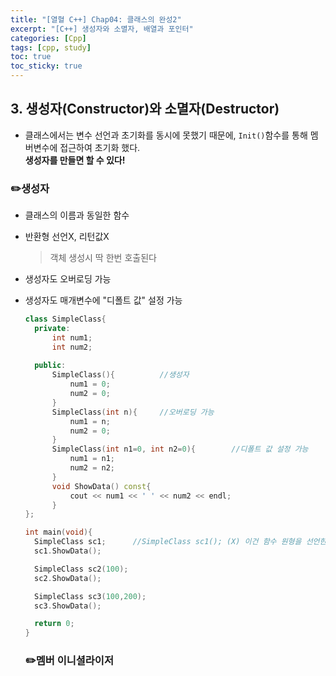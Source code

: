 ```yaml
---
title: "[열혈 C++] Chap04: 클래스의 완성2"
excerpt: "[C++] 생성자와 소멸자, 배열과 포인터"
categories: [Cpp]
tags: [cpp, study]
toc: true
toc_sticky: true
---
```


## 3. 생성자(Constructor)와 소멸자(Destructor)

+ 클래스에서는 변수 선언과 초기화를 동시에 못했기 때문에, `Init()`함수를 통해 멤버변수에 접근하여 초기화 했다.  
  **생성자를 만들면 할 수 있다!**  

### ✏️생성자

+ 클래스의 이름과 동일한 함수  
+ 반환형 선언X, 리턴값X  
  > 객체 생성시 딱 한번 호출된다  

+ 생성자도 오버로딩 가능  
+ 생성자도 매개변수에 "디폴트 값" 설정 가능  
  
  ```cpp
  class SimpleClass{
    private:
        int num1;
        int num2;
    
    public:
        SimpleClass(){          //생성자
            num1 = 0;
            num2 = 0;
        }
        SimpleClass(int n){     //오버로딩 가능
            num1 = n;
            num2 = 0;
        }
        SimpleClass(int n1=0, int n2=0){        //디폴트 값 설정 가능
            num1 = n1;
            num2 = n2;
        }
        void ShowData() const{
            cout << num1 << ' ' << num2 << endl;
        }
  };

  int main(void){
    SimpleClass sc1;      //SimpleClass sc1(); (X) 이건 함수 원형을 선언한 것
    sc1.ShowData();

    SimpleClass sc2(100);
    sc2.ShowData();

    SimpleClass sc3(100,200);
    sc3.ShowData();

    return 0;
  }
  ```  

  ### ✏️멤버 이니셜라이저

  



